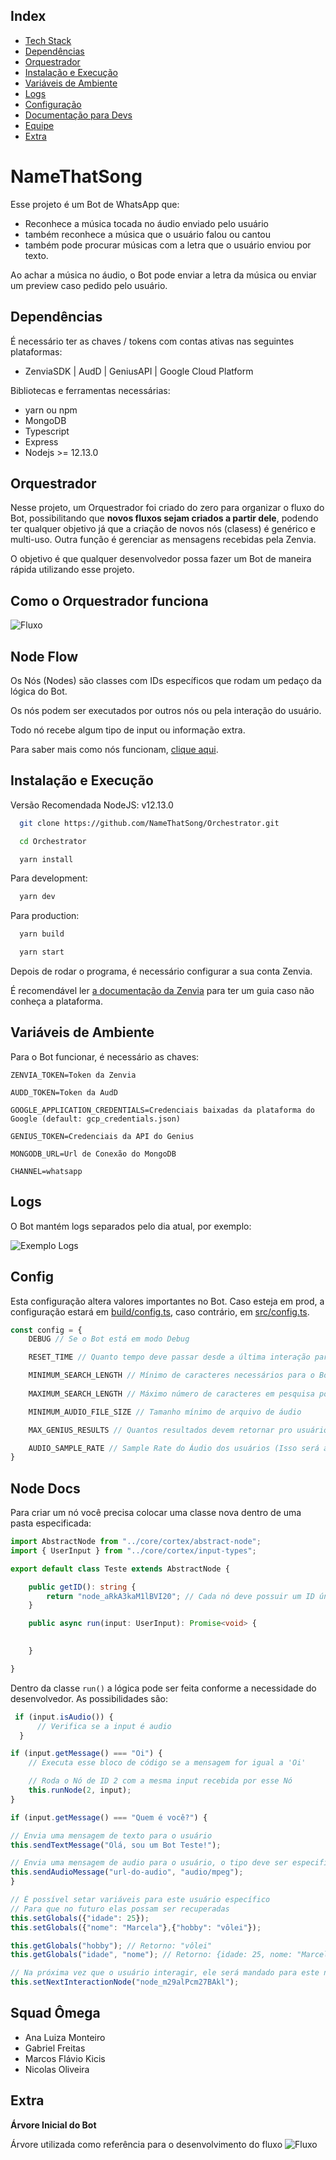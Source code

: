 ## Index

- [Tech Stack](#tech-stack)
- [Dependências](#dependências)
- [Orquestrador](#orquestrador)
- [Instalação e Execução](#instalação-e-execução)
- [Variáveis de Ambiente](#variáveis-de-ambiente)
- [Logs](#logs)
- [Configuração](#config)
- [Documentação para Devs](#node-docs)
- [Equipe](#squad-ômega)
- [Extra](#extra)

# NameThatSong

Esse projeto é um Bot de WhatsApp que:
- Reconhece a música tocada no áudio enviado pelo usuário
- também reconhece a música que o usuário falou ou cantou 
- também pode procurar músicas com a letra que o usuário enviou por texto.

Ao achar a música no áudio, o Bot pode enviar a letra da música ou enviar um preview caso pedido pelo usuário.


## Dependências
É necessário ter as chaves / tokens com contas ativas nas seguintes plataformas:
- ZenviaSDK | AudD | GeniusAPI | Google Cloud Platform

Bibliotecas e ferramentas necessárias:
- yarn ou npm
- MongoDB
- Typescript
- Express
- Nodejs >= 12.13.0

## Orquestrador

Nesse projeto, um Orquestrador foi criado do zero para organizar o fluxo do Bot, possibilitando que **novos fluxos sejam criados a partir dele**, podendo ter qualquer objetivo já que a criação de novos nós (clasess) é genérico e multi-uso. Outra função é gerenciar as mensagens recebidas pela Zenvia.

O objetivo é que qualquer desenvolvedor possa fazer um Bot de maneira rápida utilizando esse projeto.

## Como o Orquestrador funciona

![Fluxo](https://i.imgur.com/Y9iuCcC.jpg)


## Node Flow

Os Nós (Nodes) são classes com IDs específicos que rodam
um pedaço da lógica do Bot. 


Os nós podem ser executados por outros nós ou pela interação do usuário.

Todo nó recebe algum tipo de input ou informação extra.

Para saber mais como nós funcionam, [clique aqui](#node-docs).

## Instalação e Execução

Versão Recomendada NodeJS: v12.13.0

```bash
  git clone https://github.com/NameThatSong/Orchestrator.git
```
```bash
  cd Orchestrator
```
```bash
  yarn install
```
  Para development:
```bash
  yarn dev
```
  Para production:
```bash
  yarn build
```
```bash
  yarn start
```


Depois de rodar o programa, é necessário configurar a sua conta Zenvia.

É recomendável ler [a documentação da Zenvia](https://zenvia.github.io/zenvia-openapi-spec/v2/#section/Getting-started-with-Sandbox) para ter um guia caso não conheça a plataforma.
    
## Variáveis de Ambiente

Para o Bot funcionar, é necessário as chaves:

```env
ZENVIA_TOKEN=Token da Zenvia

AUDD_TOKEN=Token da AudD

GOOGLE_APPLICATION_CREDENTIALS=Credenciais baixadas da plataforma do Google (default: gcp_credentials.json)

GENIUS_TOKEN=Credenciais da API do Genius

MONGODB_URL=Url de Conexão do MongoDB

CHANNEL=whatsapp
```

## Logs

O Bot mantém logs separados pelo dia atual, por exemplo:

![Exemplo Logs](https://i.imgur.com/7kJDsRz.png)

## Config

Esta configuração altera valores importantes no Bot. Caso esteja em prod, a configuração estará em [build/config.ts](build/config.ts), caso contrário, em [src/config.ts](src/config.ts).

```js
const config = {
    DEBUG // Se o Bot está em modo Debug

    RESET_TIME // Quanto tempo deve passar desde a última interação para o Bot reiniciar a interação do usuário

    MINIMUM_SEARCH_LENGTH // Mínimo de caracteres necessários para o Bot considerar como pesquisa por letra da música
    
    MAXIMUM_SEARCH_LENGTH // Máximo número de caracteres em pesquisa por letra da música

    MINIMUM_AUDIO_FILE_SIZE // Tamanho mínimo de arquivo de áudio

    MAX_GENIUS_RESULTS // Quantos resultados devem retornar pro usuário

    AUDIO_SAMPLE_RATE // Sample Rate do Áudio dos usuários (Isso será alterado no futuro)
}
```

## Node Docs

Para criar um nó você precisa colocar uma classe nova dentro de uma pasta especificada:

```ts
import AbstractNode from "../core/cortex/abstract-node";
import { UserInput } from "../core/cortex/input-types";

export default class Teste extends AbstractNode {

    public getID(): string {
        return "node_aRkA3kaM1lBVI20"; // Cada nó deve possuir um ID único para identificação e execução
    }

    public async run(input: UserInput): Promise<void> {
        

    }

}
```
Dentro da classe `run()` a lógica pode ser feita conforme a necessidade do desenvolvedor. As possibilidades são:
```ts
 if (input.isAudio()) {
      // Verifica se a input é audio  
  }
```

```ts
if (input.getMessage() === "Oi") {
    // Executa esse bloco de código se a mensagem for igual a 'Oi'

    // Roda o Nó de ID 2 com a mesma input recebida por esse Nó
    this.runNode(2, input);
}
```

```ts
if (input.getMessage() === "Quem é você?") {

// Envia uma mensagem de texto para o usuário
this.sendTextMessage("Olá, sou um Bot Teste!"); 

// Envia uma mensagem de audio para o usuário, o tipo deve ser especificado (mpeg, mp4, etc)
this.sendAudioMessage("url-do-audio", "audio/mpeg");
}
```

```ts
// É possível setar variáveis para este usuário específico
// Para que no futuro elas possam ser recuperadas
this.setGlobals({"idade": 25});
this.setGlobals({"nome": "Marcela"},{"hobby": "vôlei"});

this.getGlobals("hobby"); // Retorno: "vôlei"
this.getGlobals("idade", "nome"); // Retorno: {idade: 25, nome: "Marcela"}

// Na próxima vez que o usuário interagir, ele será mandado para este nó
this.setNextInteractionNode("node_m29alPcm27BAkl");
```

## Squad Ômega

- Ana Luiza Monteiro
- Gabriel Freitas
- Marcos Flávio Kicis
- Nicolas Oliveira


## Extra

**Árvore Inicial do Bot**

Árvore utilizada como referência para o desenvolvimento do fluxo
![Fluxo](https://i.imgur.com/zjfdgBU.png)
